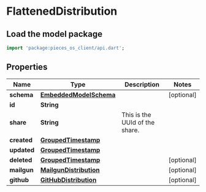 # FlattenedDistribution

## Load the model package
```dart
import 'package:pieces_os_client/api.dart';
```

## Properties
Name | Type | Description | Notes
------------ | ------------- | ------------- | -------------
**schema** | [**EmbeddedModelSchema**](EmbeddedModelSchema) |  | [optional] 
**id** | **String** |  | 
**share** | **String** | This is the UUId of the share. | 
**created** | [**GroupedTimestamp**](GroupedTimestamp) |  | 
**updated** | [**GroupedTimestamp**](GroupedTimestamp) |  | 
**deleted** | [**GroupedTimestamp**](GroupedTimestamp) |  | [optional] 
**mailgun** | [**MailgunDistribution**](MailgunDistribution) |  | [optional] 
**github** | [**GitHubDistribution**](GitHubDistribution) |  | [optional] 




